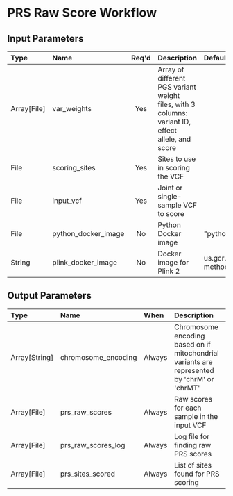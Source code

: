 # PRS Raw Score Workflow

## Input Parameters

| Type | Name | Req'd | Description | Default Value |
| :--- | :--- | :---: | :--- | :--- |
| Array[File] | var_weights | Yes | Array of different PGS variant weight files, with 3 columns: variant ID, effect allele, and score | |
| File | scoring_sites | Yes | Sites to use in scoring the VCF | |
| File | input_vcf | Yes | Joint or single-sample VCF to score | |
| File | python_docker_image | No | Python Docker image | "python:3.9.10" |
| String | plink_docker_image | No | Docker image for Plink 2 | us.gcr.io/broad-dsde-methods/plink2_docker@sha256:4455bf22ada6769ef00ed0509b278130ed98b6172c91de69b5bc2045a60de124 |

## Output Parameters

| Type | Name | When | Description |
| :--- | :--- | :--- | :--- |
| Array[String] | chromosome_encoding | Always | Chromosome encoding based on if mitochondrial variants are represented by 'chrM' or 'chrMT' |
| Array[File] | prs_raw_scores | Always | Raw scores for each sample in the input VCF |
| Array[File] | prs_raw_scores_log | Always | Log file for finding raw PRS scores |
| Array[File] | prs_sites_scored | Always | List of sites found for PRS scoring |
